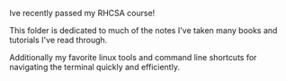 Ive recently passed my RHCSA course!

This folder is dedicated to much of the notes I've taken many books and tutorials I've read through.

Additionally my favorite linux tools and command line shortcuts for navigating the terminal quickly and efficiently. 

